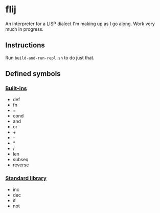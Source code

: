 # flij

An interpreter for a LISP dialect I'm making up as I go along. Work very much in progress.

## Instructions

Run ``build-and-run-repl.sh`` to do just that.

## Defined symbols

### [Built-ins](src/main/java/com/github/fauu/flij/builtin/)

* def
* fn
* =
* cond
* and
* or
* \+
* \-
* \*
* \/
* len
* subseq
* reverse

### [Standard library](src/main/resources/lib/std.flj)

* inc
* dec
* if
* not
